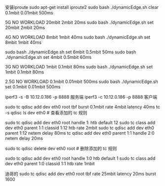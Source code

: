 安装iproute  sudo apt-get install iproute2
sudo bash ./dynamicEdge.sh clear 0.1mbit 0.01mbit 500ms

5G NO WORKLOAD 20mbit 2mbit 20ms
sudo bash ./dynamicEdge.sh set 20mbit 2mbit 20ms

4G NO WORKLOAD 8mbit 1mbit 40ms
sudo bash ./dynamicEdge.sh set 8mbit 1mbit 40ms

sudo bash ./dynamicEdge.sh set 6mbit 0.5mbit 50ms
sudo bash ./dynamicEdge.sh set 4mbit 0.5mbit 60ms

3G NO WORKLOAD 1mbit 0.1mbit 80ms
sudo bash ./dynamicEdge.sh set 1mbit 0.1mbit 80ms

2.5G NO WORKLOAD 0.1mbit 0.01mbit 500ms
sudo bash ./dynamicEdge.sh set 0.1mbit 0.01mbit 500ms

iperf3 -s -B 10.12.0.186 -p 8888   服务端
iperf3 -c 10.12.0.186 -p 8888     客户端


sudo tc qdisc add dev eth0 root tbf burst 0.1mbit rate 4mbit latency 40ms
tc -s qdisc ls dev eth0  # 查看添加的 tc 规则
 

sudo tc qdisc add dev eth0 root handle 1: htb default 12
sudo tc class add dev eth0 parent 1:1 classid 1:12 htb rate 2mbit
sudo tc qdisc add dev eth0 parent 1:12 netem delay 80ms
tc qdisc add dev eth0 parent 1:1 handle 2:0 netem delay 20ms

sudo tc qdisc delete dev eth0 root  # 删除添加的 tc 规则

sudo tc qdisc add dev eth0 root handle 1:0 htb default 1
sudo tc class add dev eth0 parent 1:0 classid 1:1 htb rate 1mbit


迪哥的
sudo tc qdisc add dev eth0 root tbf rate 25mbit latency 20ms burst 1600


